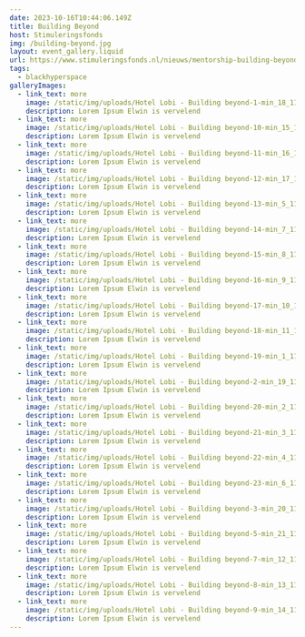```yaml
---
date: 2023-10-16T10:44:06.149Z
title: Building Beyond
host: Stimuleringsfonds
img: /building-beyond.jpg
layout: event_gallery.liquid
url: https://www.stimuleringsfonds.nl/nieuws/mentorship-building-beyond
tags:
  - blackhyperspace
galleryImages:
  - link_text: more
    image: /static/img/uploads/Hotel Lobi - Building beyond-1-min_18_11zon.jpg
    description: Lorem Ipsum Elwin is vervelend
  - link_text: more
    image: /static/img/uploads/Hotel Lobi - Building beyond-10-min_15_11zon.jpg
    description: Lorem Ipsum Elwin is vervelend
  - link_text: more
    image: /static/img/uploads/Hotel Lobi - Building beyond-11-min_16_11zon.jpg
    description: Lorem Ipsum Elwin is vervelend
  - link_text: more
    image: /static/img/uploads/Hotel Lobi - Building beyond-12-min_17_11zon.jpg
    description: Lorem Ipsum Elwin is vervelend
  - link_text: more
    image: /static/img/uploads/Hotel Lobi - Building beyond-13-min_5_11zon.jpg
    description: Lorem Ipsum Elwin is vervelend
  - link_text: more
    image: /static/img/uploads/Hotel Lobi - Building beyond-14-min_7_11zon.jpg
    description: Lorem Ipsum Elwin is vervelend
  - link_text: more
    image: /static/img/uploads/Hotel Lobi - Building beyond-15-min_8_11zon.jpg
    description: Lorem Ipsum Elwin is vervelend
  - link_text: more
    image: /static/img/uploads/Hotel Lobi - Building beyond-16-min_9_11zon.jpg
    description: Lorem Ipsum Elwin is vervelend
  - link_text: more
    image: /static/img/uploads/Hotel Lobi - Building beyond-17-min_10_11zon.jpg
    description: Lorem Ipsum Elwin is vervelend
  - link_text: more
    image: /static/img/uploads/Hotel Lobi - Building beyond-18-min_11_11zon.jpg
    description: Lorem Ipsum Elwin is vervelend
  - link_text: more
    image: /static/img/uploads/Hotel Lobi - Building beyond-19-min_1_11zon.jpg
    description: Lorem Ipsum Elwin is vervelend
  - link_text: more
    image: /static/img/uploads/Hotel Lobi - Building beyond-2-min_19_11zon.jpg
    description: Lorem Ipsum Elwin is vervelend
  - link_text: more
    image: /static/img/uploads/Hotel Lobi - Building beyond-20-min_2_11zon.jpg
    description: Lorem Ipsum Elwin is vervelend
  - link_text: more
    image: /static/img/uploads/Hotel Lobi - Building beyond-21-min_3_11zon.jpg
    description: Lorem Ipsum Elwin is vervelend
  - link_text: more
    image: /static/img/uploads/Hotel Lobi - Building beyond-22-min_4_11zon.jpg
    description: Lorem Ipsum Elwin is vervelend
  - link_text: more
    image: /static/img/uploads/Hotel Lobi - Building beyond-23-min_6_11zon.jpg
    description: Lorem Ipsum Elwin is vervelend
  - link_text: more
    image: /static/img/uploads/Hotel Lobi - Building beyond-3-min_20_11zon.jpg
    description: Lorem Ipsum Elwin is vervelend
  - link_text: more
    image: /static/img/uploads/Hotel Lobi - Building beyond-5-min_21_11zon.jpg
    description: Lorem Ipsum Elwin is vervelend
  - link_text: more
    image: /static/img/uploads/Hotel Lobi - Building beyond-7-min_12_11zon.jpg
    description: Lorem Ipsum Elwin is vervelend
  - link_text: more
    image: /static/img/uploads/Hotel Lobi - Building beyond-8-min_13_11zon.jpg
    description: Lorem Ipsum Elwin is vervelend
  - link_text: more
    image: /static/img/uploads/Hotel Lobi - Building beyond-9-min_14_11zon.jpg
    description: Lorem Ipsum Elwin is vervelend
---
```

